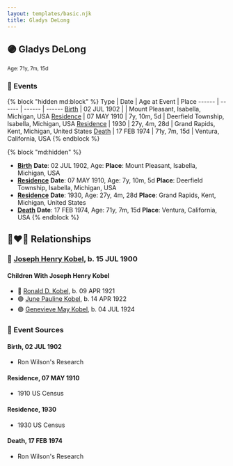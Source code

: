 ```yaml
---
layout: templates/basic.njk
title: Gladys DeLong
---
```

## 🟣 Gladys DeLong
<small>Age: 71y, 7m, 15d</small>

### 📆 Events

{% block "hidden md:block" %}
Type | Date | Age at Event | Place
------ | ------ | ------ | ------
[Birth](#event-event-3) | 02 JUL 1902 |  | Mount Pleasant, Isabella, Michigan, USA
[Residence](#event-event-0) | 07 MAY 1910 | 7y, 10m, 5d | Deerfield Township, Isabella, Michigan, USA
[Residence](#event-event-1) | 1930 | 27y, 4m, 28d | Grand Rapids, Kent, Michigan, United States
[Death](#event-event-6) | 17 FEB 1974 | 71y, 7m, 15d | Ventura, California, USA
{% endblock %}

{% block "md:hidden" %}
- **[Birth](#event-event-3)**
**Date**: 02 JUL 1902, Age:
**Place**: Mount Pleasant, Isabella, Michigan, USA
- **[Residence](#event-event-0)**
**Date**: 07 MAY 1910, Age: 7y, 10m, 5d
**Place**: Deerfield Township, Isabella, Michigan, USA
- **[Residence](#event-event-1)**
**Date**: 1930, Age: 27y, 4m, 28d
**Place**: Grand Rapids, Kent, Michigan, United States
- **[Death](#event-event-6)**
**Date**: 17 FEB 1974, Age: 71y, 7m, 15d
**Place**: Ventura, California, USA
{% endblock %}

## 👩‍❤️‍👨 Relationships

### 🔵 [Joseph Henry Kobel](/people/5/50400728), b. 15 JUL 1900

#### Children With Joseph Henry Kobel
* 🔵 [Ronald D. Kobel](/people/4/42573952), b. 09 APR 1921
* 🟣 [June Pauline Kobel](/people/4/43589122), b. 14 APR 1922
* 🟣 [Genevieve May Kobel](/people/2/28360305), b. 04 JUL 1924
### 📰 Event Sources

#### <a id="event-event-3"></a> Birth, 02 JUL 1902
* Ron Wilson's Research

#### <a id="event-event-0"></a> Residence, 07 MAY 1910
* 1910 US Census

#### <a id="event-event-1"></a> Residence, 1930
* 1930 US Census

#### <a id="event-event-6"></a> Death, 17 FEB 1974
* Ron Wilson's Research